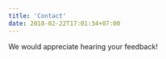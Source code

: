 ```yaml
---
title: 'Contact'
date: 2018-02-22T17:01:34+07:00
---
```


We would appreciate hearing your feedback!
